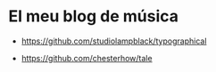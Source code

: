 # El meu blog de música

- https://github.com/studiolampblack/typographical

- https://github.com/chesterhow/tale
